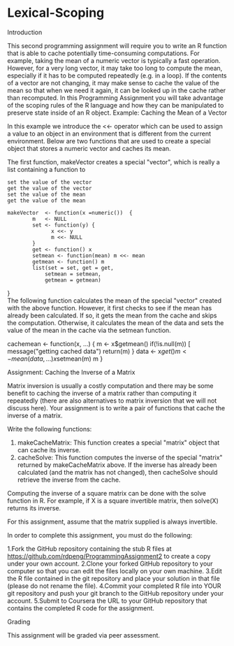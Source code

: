 # Lexical-Scoping
Introduction

This second programming assignment will require you to write an R function that is able to cache potentially time-consuming computations. For example, taking the mean of a numeric vector is typically a fast operation. However, for a very long vector, it may take too long to compute the mean, especially if it has to be computed repeatedly (e.g. in a loop). If the contents of a vector are not changing, it may make sense to cache the value of the mean so that when we need it again, it can be looked up in the cache rather than recomputed. In this Programming Assignment you will take advantage of the scoping rules of the R language and how they can be manipulated to preserve state inside of an R object.
Example: Caching the Mean of a Vector

In this example we introduce the <<- operator which can be used to assign a value to an object in an environment that is different from the current environment. Below are two functions that are used to create a special object that stores a numeric vector and caches its mean.

The first function, makeVector creates a special "vector", which is really a list containing a function to

    set the value of the vector
    get the value of the vector
    set the value of the mean
    get the value of the mean
    
    makeVector  <- function(x =numeric())  {
            m   <- NULL
            set <- function(y) {
                  x <<- y
                  m <<- NULL
            }
            get <- function() x
            setmean <- function(mean) m <<- mean
            getmean <- function() m
            list(set = set, get = get,
                setmean = setmean,
                getmean = getmean)
}               
The following function calculates the mean of the special "vector" created with the above function. However, it first checks to see if the mean has already been calculated. If so, it gets the mean from the cache and skips the computation. Otherwise, it calculates the mean of the data and sets the value of the mean in the cache via the setmean function.

cachemean <- function(x, ...) {
        m <- x$getmean()
        if(!is.null(m)) [
              message("getting cached data")
              return(m)
        }
        data <- x$get()
           m <- mean(data, ...)
           x$setmean(m)
           m
}           

Assignment: Caching the Inverse of a Matrix

Matrix inversion is usually a costly computation and there may be some benefit to caching the inverse of a matrix rather than computing it repeatedly (there are also alternatives to matrix inversion that we will not discuss here). Your assignment is to write a pair of functions that cache the inverse of a matrix.

Write the following functions:

 1. makeCacheMatrix: This function creates a special "matrix" object that can cache its inverse.
 2. cacheSolve: This function computes the inverse of the special "matrix" returned by makeCacheMatrix above. If the inverse has already been calculated (and the matrix has not changed), then cacheSolve should retrieve the inverse from the cache.

Computing the inverse of a square matrix can be done with the solve function in R. For example, if X is a square invertible matrix, then solve(X) returns its inverse.

For this assignment, assume that the matrix supplied is always invertible.

In order to complete this assignment, you must do the following:

   1.Fork the GitHub repository containing the stub R files at https://github.com/rdpeng/ProgrammingAssignment2 to create a copy under your own account.
   2.Clone your forked GitHub repository to your computer so that you can edit the files locally on your own machine.
   3.Edit the R file contained in the git repository and place your solution in that file (please do not rename the file).
   4.Commit your completed R file into YOUR git repository and push your git branch to the GitHub repository under your account.
   5.Submit to Coursera the URL to your GitHub repository that contains the completed R code for the assignment.

Grading

This assignment will be graded via peer assessment.
